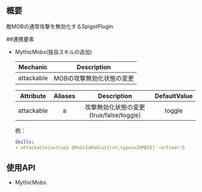## 概要  
敵MOBの通常攻撃を無効化するSpigotPlugin

##連携要素
- MythicMobs(独自スキルの追加)

    | Mechanic | Description |
    | :--------: | :----------: |
    | attackable | MOBの攻撃無効化状態の変更 |
    
    | Attribute | Aliases | Description | DefaultValue |
    | :--------: | :-------: | :-----------: | :------------: |
    | attackable | a | 攻撃無効化状態の変更(true/false/toggle) | toggle |
    
    例：
    ```yaml
    Skills:
    - attackable{a=true} @MobsInRadius{r=5;types=ZOMBIE} ~onTimer:5
    ```

## 使用API
- MythicMobs